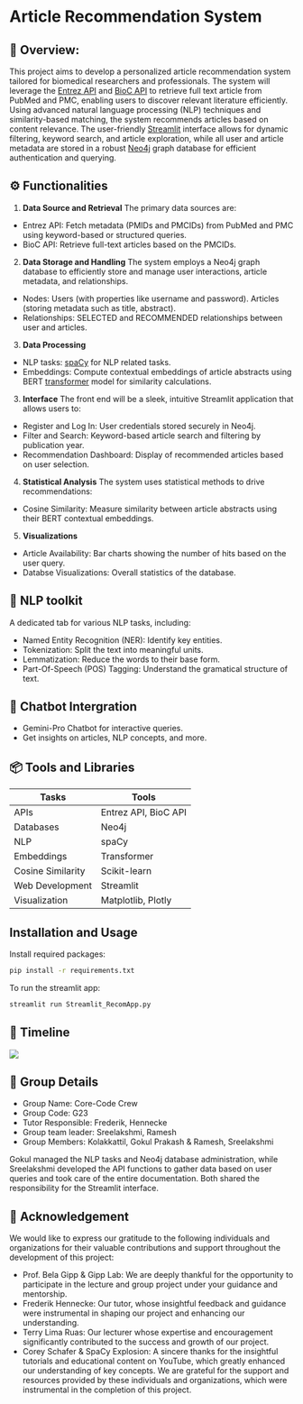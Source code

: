 # **Article Recommendation System**
## 📖 Overview:
This project aims to develop a personalized article recommendation system tailored for biomedical researchers and professionals. The system will leverage the [Entrez API](https://biopython.org/docs/1.75/api/Bio.Entrez.html) and [BioC API](https://www.ncbi.nlm.nih.gov/research/bionlp/APIs/BioC-PMC/) to retrieve full text article from PubMed and PMC, enabling users to discover relevant literature efficiently. Using advanced natural language processing (NLP) techniques and similarity-based matching, the system recommends articles based on content relevance. The user-friendly [Streamlit](https://docs.streamlit.io/) interface allows for dynamic filtering, keyword search, and article exploration, while all user and article metadata are stored in a robust [Neo4j](https://neo4j.com/docs/) graph database for efficient authentication and querying.
## ⚙️ Functionalities
1. **Data Source and Retrieval**
The primary data sources are: 
+ Entrez API: Fetch metadata (PMIDs and PMCIDs) from PubMed and PMC using keyword-based or structured queries. 
+ BioC API: Retrieve full-text articles based on the PMCIDs.  
2. **Data Storage and Handling**
The system employs a Neo4j graph database to efficiently store and manage user interactions, article metadata, and relationships. 
+ Nodes: Users (with properties like username and password). Articles (storing metadata such as title, abstract). 
+ Relationships: SELECTED and RECOMMENDED relationships between user and articles.
3. **Data Processing**
+ NLP tasks: [spaCy](https://spacy.io/api/doc/) for NLP related tasks.
+ Embeddings: Compute contextual embeddings of article abstracts using BERT [transformer](https://huggingface.co/docs/transformers/index) model for similarity calculations. 
3. **Interface**
The front end will be a sleek, intuitive Streamlit application that allows users to:
+ Register and Log In: User credentials stored securely in Neo4j.
+ Filter and Search: Keyword-based article search and filtering by publication year.
+ Recommendation Dashboard: Display of recommended articles based on user selection.
4. **Statistical Analysis**
The system uses statistical methods to drive recommendations: 
+ Cosine Similarity: Measure similarity between article abstracts using their BERT contextual embeddings.
5. **Visualizations**
+ Article Availability: Bar charts showing the number of hits based on the user query.
+ Databse Visualizations: Overall statistics of the database.
## 📌 **NLP toolkit**
A dedicated tab for various NLP tasks, including:
+ Named Entity Recognition (NER): Identify key entities.
+ Tokenization: Split the text into meaningful units.
+ Lemmatization: Reduce the words to their base form.
+ Part-Of-Speech (POS) Tagging: Understand the gramatical structure of text.
## 💬 **Chatbot Intergration**
+ Gemini-Pro Chatbot for interactive queries.
+  Get insights on articles, NLP concepts, and more.
## 📦 Tools and Libraries
| Tasks             |  Tools                 |
|-------------------|------------------------|
| APIs              |  Entrez API, BioC API  |
| Databases         |  Neo4j                 |
| NLP               |  spaCy                 |
| Embeddings        |  Transformer           |
| Cosine Similarity |  Scikit-learn          |
| Web Development   |  Streamlit             |
| Visualization     |  Matplotlib, Plotly    |
## Installation and Usage
Install required packages:
```bash
pip install -r requirements.txt
```
To run the streamlit app:
```python
streamlit run Streamlit_RecomApp.py
```
## 📅 Timeline
![](https://github.com/GokulPrakashK98/DataScienceProject/blob/main/Timeline.jpg)
## 🤝 Group Details
* Group Name: Core-Code Crew
* Group Code: G23
* Tutor Responsible: Frederik, Hennecke
* Group team leader: Sreelakshmi, Ramesh
* Group Members: Kolakkattil, Gokul Prakash & Ramesh, Sreelakshmi

Gokul managed the NLP tasks and Neo4j database administration, while Sreelakshmi developed the API functions to gather data based on user queries and took care of the entire documentation. Both shared the responsibility for the Streamlit interface.
## 📢 Acknowledgement
We would like to express our gratitude to the following individuals and organizations for their valuable contributions and support throughout the development of this project:
+ Prof. Bela Gipp & Gipp Lab: We are deeply thankful for the opportunity to participate in the lecture and group project under your guidance and mentorship.
+ Frederik Hennecke: Our tutor, whose insightful feedback and guidance were instrumental in shaping our project and enhancing our understanding.
+ Terry Lima Ruas: Our lecturer whose expertise and encouragement significantly contributed to the success and growth of our project.
+ Corey Schafer & SpaCy Explosion: A sincere thanks for the insightful tutorials and educational content on YouTube, which greatly enhanced our understanding of key concepts.
We are grateful for the support and resources provided by these individuals and organizations, which were instrumental in the completion of this project.
